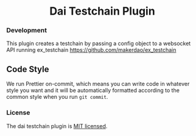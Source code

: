 <h1 align="center">
Dai Testchain Plugin
</h1>

### Development

This plugin creates a testchain by passing a config object to a websocket API running ex_testchain
https://github.com/makerdao/ex_testchain

## Code Style

We run Prettier on-commit, which means you can write code in whatever style you want and it will be automatically formatted according to the common style when you run `git commit`.

### License

The dai testchain plugin is [MIT licensed](./LICENSE).
